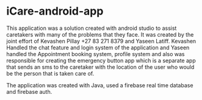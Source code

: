 # iCare-android-app
This application was a solution created with android studio to assist caretakers with many of the problems that they face. It was created by the joint effort of
Kevashen Pillay +27 83 271 8379 and Yaseen Latiff. Kevashen Handled the chat feature and login system of the application and Yaseen handled the Appointment booking system, profile system
and also was responsible for creating the emergency button app which is a separate app that sends an sms to the caretaker with the location of the user who would be the
person that is taken care of.

The application was created with Java, used a firebase real time database and firebase auth. 
